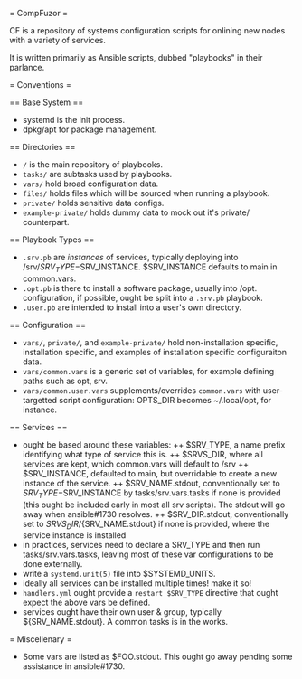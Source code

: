 = CompFuzor = 

CF is a repository of systems configuration scripts for onlining new nodes with a variety of services.

It is written primarily as Ansible scripts, dubbed "playbooks" in their parlance.

= Conventions =

== Base System ==
+ systemd is the init process.
+ dpkg/apt for package management.

== Directories ==
+ `/` is the main repository of playbooks.
+ `tasks/` are subtasks used by playbooks.
+ `vars/` hold broad configuration data.
+ `files/` holds files which will be sourced when running a playbook.
+ `private/` holds sensitive data configs.
+ `example-private/` holds dummy data to mock out it's private/ counterpart.

== Playbook Types ==
+ `.srv.pb` are _instances_ of services, typically deploying into /srv/$SRV_TYPE-$SRV_INSTANCE. $SRV_INSTANCE defaults to main in common.vars.
+ `.opt.pb` is there to install a software package, usually into /opt. configuration, if possible, ought be split into a `.srv.pb` playbook.
+ `.user.pb` are intended to install into a user's own directory.

== Configuration ==
+ `vars/`, `private/`, and `example-private/` hold non-installation specific, installation specific, and examples of installation specific configuraiton data.
+ `vars/common.vars` is a generic set of variables, for example defining paths such as opt, srv.
+ `vars/common.user.vars` supplements/overrides `common.vars` with user-targetted script configuration: OPTS_DIR becomes ~/.local/opt, for instance.

== Services ==
+ ought be based around these variables:
++ $SRV_TYPE, a name prefix identifying what type of service this is.
++ $SRVS_DIR, where all services are kept, which common.vars will default to /srv
++ $SRV_INSTANCE, defaulted to main, but overridable to create a new instance of the service.
++ $SRV_NAME.stdout, conventionally set to $SRV_TYPE-$SRV_INSTANCE by tasks/srv.vars.tasks if none is provided (this ought be included early in most all srv scripts). The stdout will go away when ansible#1730 resolves.
++ $SRV_DIR.stdout, conventionally set to $SRVS_DIR/${SRV_NAME.stdout} if none is provided, where the service instance is installed
+ in practices, services need to declare a SRV_TYPE and then run tasks/srv.vars.tasks, leaving most of these var configurations to be done externally.
+ write a `systemd.unit(5)` file into $SYSTEMD_UNITS.
+ ideally all services can be installed multiple times! make it so!
+ `handlers.yml` ought provide a `restart $SRV_TYPE` directive that ought expect the above vars be defined.
+ services ought have their own user & group, typically ${SRV_NAME.stdout}. A common tasks is in the works.

= Miscellenary =
+ Some vars are listed as $FOO.stdout. This ought go away pending some assistance in ansible#1730.
